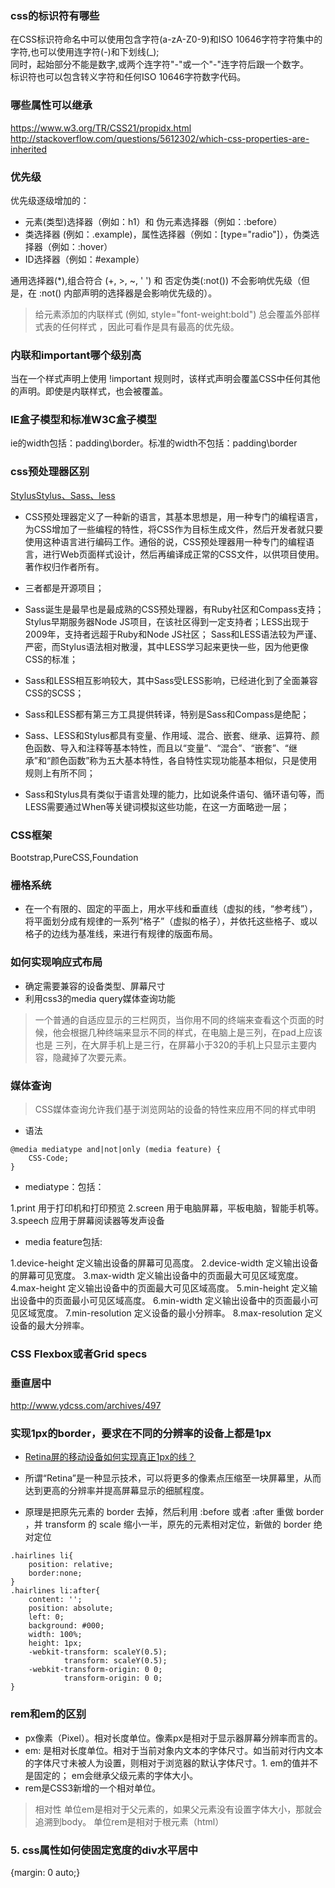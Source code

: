 ### css的标识符有哪些
在CSS标识符命名中可以使用包含字符(a-zA-Z0-9)和ISO 10646字符字符集中的字符,也可以使用连字符(-)和下划线(_);   
同时，起始部分不能是数字,或两个连字符"-"或一个"-"连字符后跟一个数字。   
标识符也可以包含转义字符和任何ISO 10646字符数字代码。

### 哪些属性可以继承
https://www.w3.org/TR/CSS21/propidx.html   
http://stackoverflow.com/questions/5612302/which-css-properties-are-inherited

### 优先级
优先级逐级增加的：
+ 元素(类型)选择器（例如：h1）和 伪元素选择器（例如：:before）
+ 类选择器 (例如：.example)，属性选择器（例如：[type="radio"]），伪类选择器（例如：:hover）
+ ID选择器（例如：#example）  

通用选择器(*),组合符合 (+, >, ~, ' ')  和 否定伪类(:not()) 不会影响优先级（但是，在 :not() 内部声明的选择器是会影响优先级的）。

>给元素添加的内联样式 (例如, style="font-weight:bold") 总会覆盖外部样式表的任何样式 ，因此可看作是具有最高的优先级。

### 内联和important哪个级别高
当在一个样式声明上使用 !important 规则时，该样式声明会覆盖CSS中任何其他的声明。即使是内联样式，也会被覆盖。

### IE盒子模型和标准W3C盒子模型
ie的width包括：padding\border。标准的width不包括：padding\border

### css预处理器区别
[StylusStylus、Sass、less](http://www.w3cplus.com/css/css-preprocessor-sass-vs-less-stylus-2.html)
+ CSS预处理器定义了一种新的语言，其基本思想是，用一种专门的编程语言，为CSS增加了一些编程的特性，将CSS作为目标生成文件，然后开发者就只要使用这种语言进行编码工作。通俗的说，CSS预处理器用一种专门的编程语言，进行Web页面样式设计，然后再编译成正常的CSS文件，以供项目使用。著作权归作者所有。

+ 三者都是开源项目；
+ Sass诞生是最早也是最成熟的CSS预处理器，有Ruby社区和Compass支持；Stylus早期服务器Node JS项目，在该社区得到一定支持者；LESS出现于2009年，支持者远超于Ruby和Node JS社区；
Sass和LESS语法较为严谨、严密，而Stylus语法相对散漫，其中LESS学习起来更快一些，因为他更像CSS的标准；
+ Sass和LESS相互影响较大，其中Sass受LESS影响，已经进化到了全面兼容CSS的SCSS；
+ Sass和LESS都有第三方工具提供转译，特别是Sass和Compass是绝配；
+ Sass、LESS和Stylus都具有变量、作用域、混合、嵌套、继承、运算符、颜色函数、导入和注释等基本特性，而且以“变量”、“混合”、“嵌套”、“继承”和“颜色函数”称为五大基本特性，各自特性实现功能基本相似，只是使用规则上有所不同；
+ Sass和Stylus具有类似于语言处理的能力，比如说条件语句、循环语句等，而LESS需要通过When等关键词模拟这些功能，在这一方面略逊一层；

### CSS框架
Bootstrap,PureCSS,Foundation

### 栅格系统
+ 在一个有限的、固定的平面上，用水平线和垂直线（虚拟的线，“参考线”），将平面划分成有规律的一系列“格子”（虚拟的格子），并依托这些格子、或以格子的边线为基准线，来进行有规律的版面布局。

### 如何实现响应式布局
+ 确定需要兼容的设备类型、屏幕尺寸
+ 利用css3的media query媒体查询功能
> 一个普通的自适应显示的三栏网页，当你用不同的终端来查看这个页面的时候，他会根据几种终端来显示不同的样式，在电脑上是三列，在pad上应该也是 三列，在大屏手机上是三行，在屏幕小于320的手机上只显示主要内容，隐藏掉了次要元素。

### 媒体查询
> CSS媒体查询允许我们基于浏览网站的设备的特性来应用不同的样式申明

+ 语法
```
@media mediatype and|not|only (media feature) {
    CSS-Code;
}
```
+ mediatype：包括：
> 
1.print		用于打印机和打印预览
2.screen	用于电脑屏幕，平板电脑，智能手机等。
3.speech	应用于屏幕阅读器等发声设备

+ media feature包括:
> 
1.device-height	定义输出设备的屏幕可见高度。
2.device-width	定义输出设备的屏幕可见宽度。
3.max-width	定义输出设备中的页面最大可见区域宽度。
4.max-height	定义输出设备中的页面最大可见区域高度。
5.min-height	定义输出设备中的页面最小可见区域高度。
6.min-width	定义输出设备中的页面最小可见区域宽度。
7.min-resolution	定义设备的最小分辨率。
8.max-resolution	定义设备的最大分辨率。

### CSS Flexbox或者Grid specs

### 垂直居中
http://www.ydcss.com/archives/497

### 实现1px的border，要求在不同的分辨率的设备上都是1px
+ [Retina屏的移动设备如何实现真正1px的线？](http://jinlong.github.io/2015/05/24/css-retina-hairlines/)
+ 所谓“Retina”是一种显示技术，可以将更多的像素点压缩至一块屏幕里，从而达到更高的分辨率并提高屏幕显示的细腻程度。

+ 原理是把原先元素的 border 去掉，然后利用 :before 或者 :after 重做 border ，并 transform 的 scale 缩小一半，原先的元素相对定位，新做的 border 绝对定位
```
.hairlines li{
    position: relative;
    border:none;
}
.hairlines li:after{
    content: '';
    position: absolute;
    left: 0;
    background: #000;
    width: 100%;
    height: 1px;
    -webkit-transform: scaleY(0.5);
            transform: scaleY(0.5);
    -webkit-transform-origin: 0 0;
            transform-origin: 0 0;
}
```


### rem和em的区别

+ px像素（Pixel）。相对长度单位。像素px是相对于显示器屏幕分辨率而言的。
+ em: 是相对长度单位。相对于当前对象内文本的字体尺寸。如当前对行内文本的字体尺寸未被人为设置，则相对于浏览器的默认字体尺寸。1. em的值并不是固定的； em会继承父级元素的字体大小。
+ rem是CSS3新增的一个相对单位。

> 相对性
单位em是相对于父元素的，如果父元素没有设置字体大小，那就会追溯到body。
单位rem是相对于根元素（html）


### 5. css属性如何使固定宽度的div水平居中
{margin: 0 auto;}



